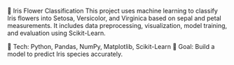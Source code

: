 🌸 Iris Flower Classification
This project uses machine learning to classify Iris flowers into Setosa, Versicolor, and Virginica based on sepal and petal measurements. It includes data preprocessing, visualization, model training, and evaluation using Scikit-Learn.

🚀 Tech: Python, Pandas, NumPy, Matplotlib, Scikit-Learn
🎯 Goal: Build a model to predict Iris species accurately.
